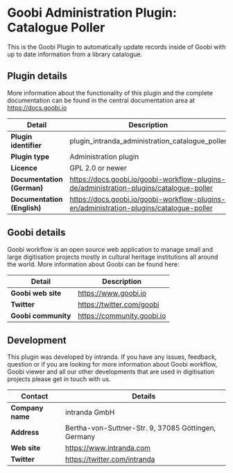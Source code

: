 # Goobi Administration Plugin: Catalogue Poller

This is the Goobi Plugin to automatically update records inside of Goobi with up to date information from a library catalogue.

## Plugin details

More information about the functionality of this plugin and the complete documentation can be found in the central documentation area at https://docs.goobi.io

Detail | Description
--- | ---
**Plugin identifier**       | plugin_intranda_administration_catalogue_poller
**Plugin type**             | Administration plugin
**Licence**                 | GPL 2.0 or newer  
**Documentation (German)**  | https://docs.goobi.io/goobi-workflow-plugins-de/administration-plugins/catalogue-poller
**Documentation (English)** | https://docs.goobi.io/goobi-workflow-plugins-en/administration-plugins/catalogue-poller

## Goobi details

Goobi workflow is an open source web application to manage small and large digitisation projects mostly in cultural heritage institutions all around the world. More information about Goobi can be found here:

Detail | Description
--- | ---
**Goobi web site**  | https://www.goobi.io
**Twitter**         | https://twitter.com/goobi
**Goobi community** | https://community.goobi.io

## Development

This plugin was developed by intranda. If you have any issues, feedback, question or if you are looking for more information about Goobi workflow, Goobi viewer and all our other developments that are used in digitisation projects please get in touch with us.  

Contact | Details
--- | ---
**Company name**  | intranda GmbH
**Address**       | Bertha-von-Suttner-Str. 9, 37085 Göttingen, Germany
**Web site**      | https://www.intranda.com
**Twitter**       | https://twitter.com/intranda
